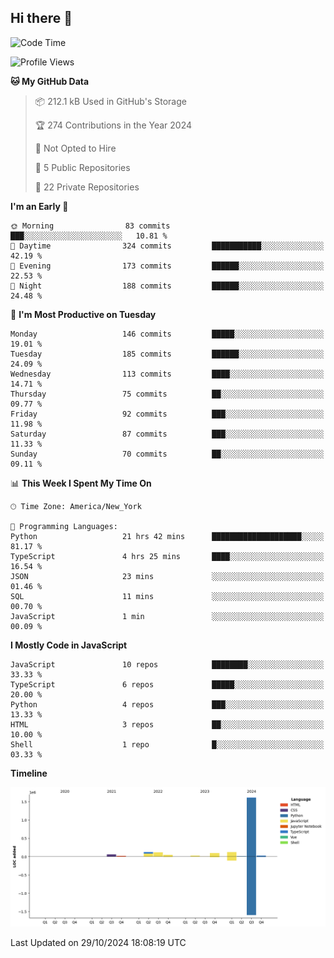 ## Hi there 👋

<!--START_SECTION:waka-->
![Code Time](http://img.shields.io/badge/Code%20Time-88%20hrs%2048%20mins-blue)

![Profile Views](http://img.shields.io/badge/Profile%20Views-39-blue)

**🐱 My GitHub Data** 

> 📦 212.1 kB Used in GitHub's Storage 
 > 
> 🏆 274 Contributions in the Year 2024
 > 
> 🚫 Not Opted to Hire
 > 
> 📜 5 Public Repositories 
 > 
> 🔑 22 Private Repositories 
 > 
**I'm an Early 🐤** 

```text
🌞 Morning                83 commits          ███░░░░░░░░░░░░░░░░░░░░░░   10.81 % 
🌆 Daytime                324 commits         ███████████░░░░░░░░░░░░░░   42.19 % 
🌃 Evening                173 commits         ██████░░░░░░░░░░░░░░░░░░░   22.53 % 
🌙 Night                  188 commits         ██████░░░░░░░░░░░░░░░░░░░   24.48 % 
```
📅 **I'm Most Productive on Tuesday** 

```text
Monday                   146 commits         █████░░░░░░░░░░░░░░░░░░░░   19.01 % 
Tuesday                  185 commits         ██████░░░░░░░░░░░░░░░░░░░   24.09 % 
Wednesday                113 commits         ████░░░░░░░░░░░░░░░░░░░░░   14.71 % 
Thursday                 75 commits          ██░░░░░░░░░░░░░░░░░░░░░░░   09.77 % 
Friday                   92 commits          ███░░░░░░░░░░░░░░░░░░░░░░   11.98 % 
Saturday                 87 commits          ███░░░░░░░░░░░░░░░░░░░░░░   11.33 % 
Sunday                   70 commits          ██░░░░░░░░░░░░░░░░░░░░░░░   09.11 % 
```


📊 **This Week I Spent My Time On** 

```text
🕑︎ Time Zone: America/New_York

💬 Programming Languages: 
Python                   21 hrs 42 mins      ████████████████████░░░░░   81.17 % 
TypeScript               4 hrs 25 mins       ████░░░░░░░░░░░░░░░░░░░░░   16.54 % 
JSON                     23 mins             ░░░░░░░░░░░░░░░░░░░░░░░░░   01.46 % 
SQL                      11 mins             ░░░░░░░░░░░░░░░░░░░░░░░░░   00.70 % 
JavaScript               1 min               ░░░░░░░░░░░░░░░░░░░░░░░░░   00.09 % 
```

**I Mostly Code in JavaScript** 

```text
JavaScript               10 repos            ████████░░░░░░░░░░░░░░░░░   33.33 % 
TypeScript               6 repos             █████░░░░░░░░░░░░░░░░░░░░   20.00 % 
Python                   4 repos             ███░░░░░░░░░░░░░░░░░░░░░░   13.33 % 
HTML                     3 repos             ██░░░░░░░░░░░░░░░░░░░░░░░   10.00 % 
Shell                    1 repo              █░░░░░░░░░░░░░░░░░░░░░░░░   03.33 % 
```



**Timeline**

![Lines of Code chart](https://raw.githubusercontent.com/dikshithvishnu/dikshithvishnu/main/assets/bar_graph.png)


 Last Updated on 29/10/2024 18:08:19 UTC
<!--END_SECTION:waka-->
